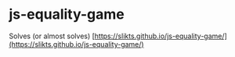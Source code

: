 # js-equality-game

Solves (or almost solves) [https://slikts.github.io/js-equality-game/](https://slikts.github.io/js-equality-game/)
